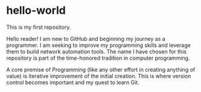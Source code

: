 # hello-world
This is my first repository.

Hello reader!
I am new to GitHub and beginning my journey as a programmer. I am seeking to improve my programming skills and leverage them to build network automation tools. The name I have chosen for this repository is part of the time-honored tradition in computer programming.

A core premise of Programming (like any other effort in creating anything of value) is iterative improvement of the initial creation. This is where version control becomes important and my quest to learn Git. 
